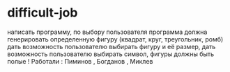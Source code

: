 # difficult-job
написать программу, по выбору пользователя программа должна генерировать определенную фигуру (квадрат, круг, треугольник, ромб) дать возможность пользователю выбирать фигуру и её размер, дать возможность пользователю выбирать символ, фигуры должны быть полые ! Работали : Пиминов , Богданов , Миклев
